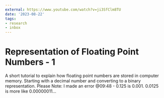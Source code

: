 ```yaml
---
external: https://www.youtube.com/watch?v=ji3SfClm8TU
date: '2023-08-22'
tags:
- research
- inbox
---
```


# Representation of Floating Point Numbers - 1

A short tutorial to explain how floating point numbers are stored in computer memory. Starting with a decimal number and converting to a binary representation.
Please Note: I made an error @09:48 -  0.125 is 0.001.
0.0125 is more like 0.00000011...
